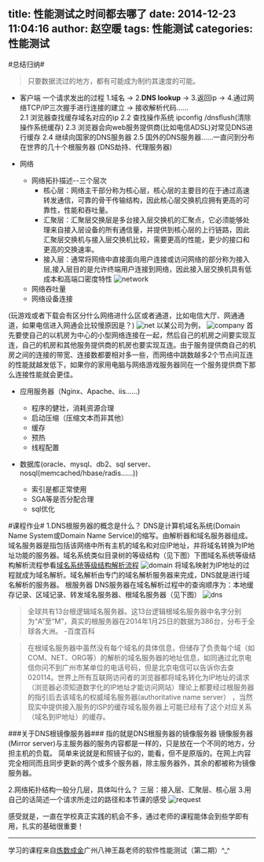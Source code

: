 title: 性能测试之时间都去哪了
date: 2014-12-23 11:04:16
author: 赵空暖
tags: 性能测试
categories: 性能测试
---
#总结归纳#
> 只要数据流过的地方，都有可能成为制约其速度的可能。

* 客户端
一个请求发出的过程
1.域名 -> 2.<b>DNS lookup</b> -> 3.返回ip -> 4.通过网络TCP/IP三次握手进行连接的建立 -> 接收解析代码……	
2.1 浏览器查找缓存域名对应的ip
2.2 查找操作系统 ipconfig /dnsflush(清除操作系统缓存)
2.3 浏览器会向web服务提供商(比如电信ADSL)对常见DNS进行缓存
2.4 继续向国家的DNS服务器
2.5 国外的DNS服务器……一直问到分布在世界的几十个根服务器
(DNS劫持、代理服务器)

* 网络
	* 网络拓扑描述--三个层次
		* 核心层：网络主干部分称为核心层，核心层的主要目的在于通过高速转发通信，可靠的骨干传输结构，因此核心层交换机应拥有更高的可靠性，性能和吞吐量。
		* 汇聚层：汇聚层交换层是多台接入层交换机的汇聚点，它必须能够处理来自接入层设备的所有通信量，并提供到核心层的上行链路，因此汇聚层交换机与接入层交换机比较，需要更高的性能，更少的接口和更高的交换速率。
		* 接入层：通常将网络中直接面向用户连接或访问网络的部分称为接入层,接入层目的是允许终端用户连接到网络，因此接入层交换机具有低成本和高端口密度特性
		![network](/image/network.jpg)
	* 网络吞吐量
	* 网络设备连接

(玩游戏或者下载会有区分什么网络进什么区或者通道，比如电信大厅、网通通道，如果电信进入网通会比较慢原因是？)
![net](/image/net.jpg)
以某公司为例，
![company](/image/company.jpg)
首先要使自己的以机房为中心的小型网络连接在一起，然后自己的机房之间要实现互连，自己的机房和其他服务提供商的机房也要实现互连。由于服务提供商自己的机房之间的连接的带宽、连接数都要相对多一些，而网络中跳数越多2个节点间互连的性能就越发低下，如果你的家用电脑与网络游戏服务器同在一个服务提供商下那么连接性能就会更佳。
	
* 应用服务器（Nginx、Apache、iis……)
	* 程序的健壮，消耗资源合理
	* 启动压缩（压缩文本而非其他）
	* 缓存
	* 预热
	* 线程配置
	
* 数据库(oracle、mysql、db2、sql server、nosql(memcached/hbase/radis……))
	* 索引是都正常使用
	* SGA等是否分配合理
	* sql优化


#课程作业#
1.DNS根服务器的概念是什么？
DNS是计算机域名系统(Domain Name System或Domain Name Service)的缩写。由解析器和域名服务器组成。域名服务器是指包括该网络中所有主机的域名和对应IP地址，并将域名转换为IP地址功能的服务器。域名系统类似目录树的等级结构（见下图）下图域名系统等级结构解析流程参看[域名系统等级结构解析流程](http://www.zhaokongnuan.com/2015/01/02/DNS%E5%AD%A6%E4%B9%A0%E6%89%8B%E8%AE%B0/)
![domain](/image/yuming.gif)
将域名映射为IP地址的过程就成为域名解析。域名解析由专门的域名解析服务器来完成，DNS就是进行域名解析的服务器。
根服务器
DNS服务器在域名解析过程中的查询顺序为：本地缓存记录、区域记录、转发域名服务器、根域名服务器（见下图）
![dns](/image/dns.png)
> 全球共有13台根逻辑域名服务器。这13台逻辑根域名服务器中名字分别为“A”至“M”，真实的根服务器在2014年1月25日的数据为386台，分布于全球各大洲。 -百度百科

> 在根域名服务器中虽然没有每个域名的具体信息，但储存了负责每个域（如COM、NET、ORG等）的解析的域名服务器的地址信息，如同通过北京电信你问不到广州市某单位的电话号码，但是北京电信可以告诉你去查020114。世界上所有互联网访问者的浏览器都将域名转化为IP地址的请求（浏览器必须知道数字化的IP地址才能访问网站）理论上都要经过根服务器的指引后去该域名的权威域名服务器(authoritative name server） ，当然现实中提供接入服务的ISP的缓存域名服务器上可能已经有了这个对应关系（域名到IP地址）的缓存。

###关于DNS根镜像服务器###
指的就是DNS根服务器的镜像服务器
镜像服务器(Mirror server)与主服务器的服务内容都是一样的，只是放在一个不同的地方，分担主机的负载。
简单来说就是和照镜子似的，能看，但不是原版的。在网上内容完全相同而且同步更新的两个或多个服务器，除主服务器外，其余的都被称为镜像服务器。

2.网络拓扑结构一般分几层，具体叫什么？
三层：接入层、汇聚层、核心层
3.用自己的话简述一个请求所走过的路径和本节课的感受 
![request](/image/request.png)

感受就是，一直在学校真正实践的机会不多，通过老师的课程能体会到些学即有用，扎实的基础很重要！




---------------

学习的课程来自[炼数成金](http://www.dataguru.cn/)广州八神王磊老师的软件性能测试（第二期）^_^